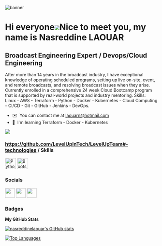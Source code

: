 ![banner](https://user-images.githubusercontent.com/115075943/215064395-9554bf19-c3f1-467f-a8d1-edee4d1ded8b.jpg)

Hi everyone![](https://user-images.githubusercontent.com/18350557/176309783-0785949b-9127-417c-8b55-ab5a4333674e.gif)Nice to meet you, my name is Nasreddine LAOUAR
=========================================================================================================================================

Broadcast Engineering Expert / Devops/Cloud Engineering
-------------------------------------------------------

After more than 14 years in the broadcast industry, I have exceptional knowledge of operating scheduled programs, setting up live on-site, event, and remote broadcasts, and resolving broadcast issues when they arise. 
Currently enrolled in a comprehensive 24 week Cloud Bootcamp program that is supported by real-world projects and industry mentoring. Skills: Linux - AWS - Terraform - Python - Docker - Kubernetes - Cloud Computing - CI/CD - Git - GitHub - Jenkins - DevOps.

* ✉️  You can contact me at [laouarn@hotmail.com](mailto:laouarn@hotmail.com)
* 🧠  I'm learning Terraform - Docker - Kubernetes

<a href="https://www.github.com/nasreddinelaouar" target="_blank" rel="noreferrer"><img
src="https://img.shields.io/github/followers/nasreddinelaouar?logo=github&style=for-the-badge&color=0891b2&labelColor=1c1917" /></a>

### https://github.com/LevelUpInTech/LevelUpTeam#-technologies / Skills


<p align="left">
<a href="https://www.python.org/" target="_blank" rel="noreferrer"><img src="https://raw.githubusercontent.com/danielcranney/readme-generator/main/public/icons/skills/python-colored.svg" width="36" height="36" alt="Python" /></a>
<a href="https://getbootstrap.com/" target="_blank" rel="noreferrer"><img src="https://raw.githubusercontent.com/danielcranney/readme-generator/main/public/icons/skills/bootstrap-colored.svg" width="36" height="36" alt="Bootstrap" /></a>
</p>


### Socials

<p align="left"> <a href="https://www.github.com/nasreddinelaouar" target="_blank" rel="noreferrer"><img src="https://raw.githubusercontent.com/danielcranney/readme-generator/main/public/icons/socials/github.svg" width="32" height="32" /></a> <a href="https://www.linkedin.com/in/nasreddinelaouar" target="_blank" rel="noreferrer"><img src="https://raw.githubusercontent.com/danielcranney/readme-generator/main/public/icons/socials/linkedin.svg" width="32" height="32" /></a> <a href="http://www.medium.com/laouarn" target="_blank" rel="noreferrer"><img src="https://raw.githubusercontent.com/danielcranney/readme-generator/main/public/icons/socials/medium.svg" width="32" height="32" /></a></p>

### Badges

<b>My GitHub Stats</b>

<a href="http://www.github.com/nasreddinelaouar"><img src="https://github-readme-stats.vercel.app/api?username=nasreddinelaouar&show_icons=true&hide=&count_private=true&title_color=0891b2&text_color=ffffff&icon_color=0891b2&bg_color=1c1917&hide_border=true&show_icons=true" alt="nasreddinelaouar's GitHub stats" /></a>

<a href="https://github.com/nasreddinelaouar" align="left"><img src="https://github-readme-stats.vercel.app/api/top-langs/?username=nasreddinelaouar&langs_count=10&title_color=0891b2&text_color=ffffff&icon_color=0891b2&bg_color=1c1917&hide_border=true&locale=en&custom_title=Top%20%Languages" alt="Top Languages" /></a>
